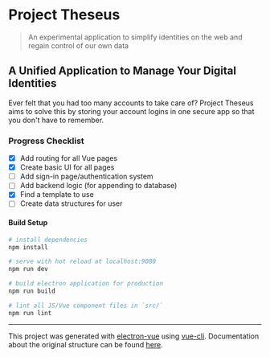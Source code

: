 # Project Theseus

> An experimental application to simplify identities on the web and regain control of our own data

## A Unified Application to Manage Your Digital Identities

Ever felt that you had too many accounts to take care of? Project Theseus aims to solve this by storing your account logins in one secure app so that you don't have to remember.

### Progress Checklist

- [x] Add routing for all Vue pages
- [x] Create basic UI for all pages
- [ ] Add sign-in page/authentication system
- [ ] Add backend logic (for appending to database)
- [x] Find a template to use
- [ ] Create data structures for user

#### Build Setup

```bash
# install dependencies
npm install

# serve with hot reload at localhost:9080
npm run dev

# build electron application for production
npm run build

# lint all JS/Vue component files in `src/`
npm run lint
```

---

This project was generated with [electron-vue](https://github.com/SimulatedGREG/electron-vue) using [vue-cli](https://github.com/vuejs/vue-cli). Documentation about the original structure can be found [here](https://simulatedgreg.gitbooks.io/electron-vue/content/index.html).
